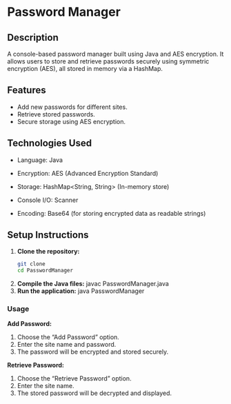 # Password Manager

## Description

A console-based password manager built using Java and AES encryption. It allows users to store and retrieve passwords securely using symmetric encryption (AES), all stored in memory via a HashMap.

## Features

- Add new passwords for different sites.
- Retrieve stored passwords.
- Secure storage using AES encryption.

## Technologies Used

- Language: Java

- Encryption: AES (Advanced Encryption Standard)

- Storage: HashMap<String, String> (In-memory store)

- Console I/O: Scanner

- Encoding: Base64 (for storing encrypted data as readable strings)

## Setup Instructions

1. **Clone the repository:**
   ```bash
   git clone
   cd PasswordManager
   ```
2. **Compile the Java files:**
   javac PasswordManager.java
3. **Run the application:**
   java PasswordManager

### Usage

**Add Password:**

1. Choose the “Add Password” option.
2. Enter the site name and password.
3. The password will be encrypted and stored securely.

**Retrieve Password:**

1. Choose the “Retrieve Password” option.
2. Enter the site name.
3. The stored password will be decrypted and displayed.

